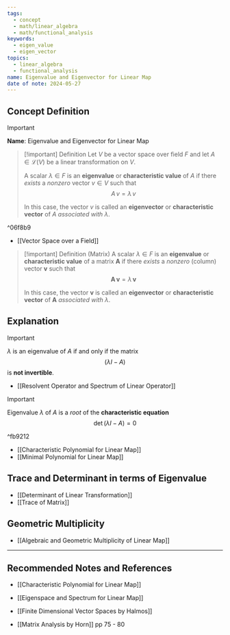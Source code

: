 ```yaml
---
tags:
  - concept
  - math/linear_algebra
  - math/functional_analysis
keywords:
  - eigen_value
  - eigen_vector
topics:
  - linear_algebra
  - functional_analysis
name: Eigenvalue and Eigenvector for Linear Map
date of note: 2024-05-27
---
```


## Concept Definition

>[!important]
>**Name**: Eigenvalue and Eigenvector for Linear Map

>[!important] Definition
>Let $V$ be a vector space over field $F$ and let $A \in \mathcal{L}(V)$ be a linear transformation on $V$.
>
>A scalar $\lambda \in F$ is an **eigenvalue** or **characteristic value** of $A$ if there *exists* a *nonzero* vector $v\in V$ such that 
>$$
>A\,v = \lambda\,v
>$$
>
>In this case, the vector $v$ is called an **eigenvector** or **characteristic vector** of $A$ *associated with* $\lambda.$

^06f8b9

- [[Vector Space over a Field]]

>[!important] Definition (Matrix)
>A scalar $\lambda \in F$ is an **eigenvalue** or **characteristic value** of a matrix $\boldsymbol{A}$ if there *exists* a *nonzero* (column) vector $\boldsymbol{v}$ such that 
>$$
>\boldsymbol{A\,v} = \lambda\, \boldsymbol{v}
>$$
>
>In this case, the vector $\boldsymbol{v}$ is called an **eigenvector** or **characteristic vector** of $\boldsymbol{A}$ *associated with* $\lambda.$


## Explanation

>[!important]
>$\lambda$ is an eigenvalue of $A$ if and only if the matrix
>$$
>(\lambda I - A)
>$$
>is **not invertible**.

- [[Resolvent Operator and Spectrum of Linear Operator]]

>[!important]
>Eigenvalue $\lambda$ of $A$ is a *root* of the **characteristic equation**
>$$
>\det \left(\lambda I - A\right) = 0
>$$

^fb9212

- [[Characteristic Polynomial for Linear Map]]
- [[Minimal Polynomial for Linear Map]]


## Trace and Determinant in terms of Eigenvalue

- [[Determinant of Linear Transformation]]
- [[Trace of Matrix]]


## Geometric Multiplicity

- [[Algebraic and Geometric Multiplicity of Linear Map]]




-----------
##  Recommended Notes and References

- [[Characteristic Polynomial for Linear Map]]
- [[Eigenspace and Spectrum for Linear Map]]

- [[Finite Dimensional Vector Spaces by Halmos]]
- [[Matrix Analysis by Horn]] pp 75 - 80